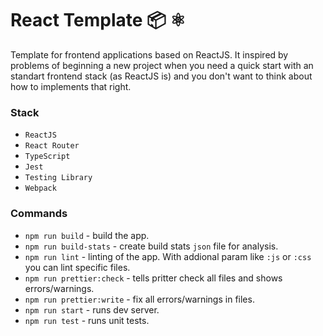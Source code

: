 # React Template 📦 ⚛️

Template for frontend applications based on ReactJS. It inspired by problems of beginning a new project when you need a quick start with an standart frontend stack (as ReactJS is) and you don't want to think about how to implements that right.

### Stack

- `ReactJS`
- `React Router`
- `TypeScript`
- `Jest`
- `Testing Library`
- `Webpack`

### Commands

- `npm run build` - build the app.
- `npm run build-stats` - create build stats `json` file for analysis.
- `npm run lint` - linting of the app. With addional param like `:js` or `:css` you can lint specific files.
- `npm run prettier:check` - tells pritter check all files and shows errors/warnings.
- `npm run prettier:write` - fix all errors/warnings in files.
- `npm run start` - runs dev server.
- `npm run test` - runs unit tests.
